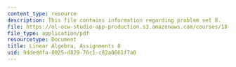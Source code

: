 ```yaml
---
content_type: resource
description: This file contains information regarding problem set 8.
file: https://ol-ocw-studio-app-production.s3.amazonaws.com/courses/18-700-linear-algebra-fall-2013/9ddeddfa0025d82976c1c82a0661f7a0_MIT18_700F13_ps8.pdf
file_type: application/pdf
resourcetype: Document
title: Linear Algebra, Assignments 8
uid: 9ddeddfa-0025-d829-76c1-c82a0661f7a0
---
```

